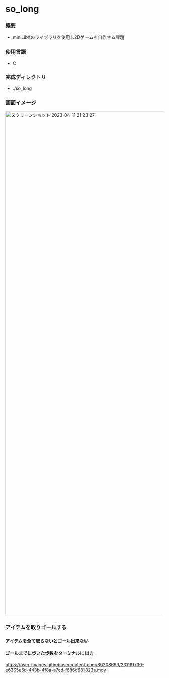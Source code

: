 # so_long

### 概要
  * miniLibXのライブラリを使用し2Dゲームを自作する課題

### 使用言語
  * C

### 完成ディレクトリ
  * ./so_long

### 画面イメージ
<img width="1600" alt="スクリーンショット 2023-04-11 21 23 27" src="https://user-images.githubusercontent.com/80208699/231161467-56947622-e330-4721-8724-3171f52b483e.png">

### アイテムを取りゴールする
#### アイテムを全て取らないとゴール出来ない
#### ゴールまでに歩いた歩数をターミナルに出力
https://user-images.githubusercontent.com/80208699/231161730-e6365e5d-443b-4f8a-a7cd-f686d681823a.mov
